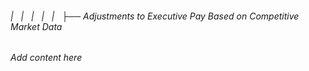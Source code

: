 ###### |   |   |   |   |   ├── Adjustments to Executive Pay Based on Competitive Market Data

*Add content here*